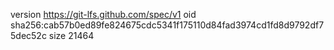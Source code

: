 version https://git-lfs.github.com/spec/v1
oid sha256:cab57b0ed89fe824675cdc5341f175110d84fad3974cd1fd8d9792df75dec52c
size 21464
